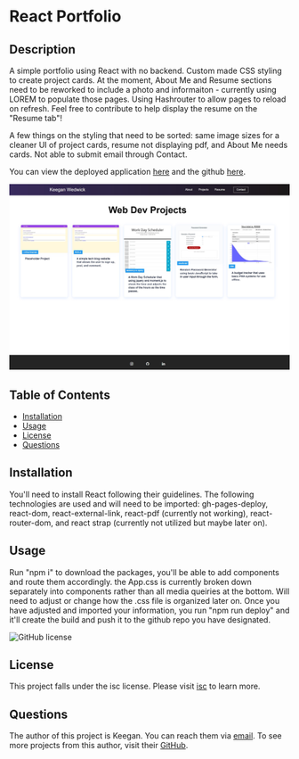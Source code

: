 # React Portfolio

## Description

A simple portfolio using React with no backend. Custom made CSS styling to create project cards. At the moment, About Me and Resume sections need to be reworked to include a photo and informaiton - currently using LOREM to populate those pages. Using Hashrouter to allow pages to reload on refresh. Feel free to contribute to help display the resume on the "Resume tab"!

A few things on the styling that need to be sorted: same image sizes for a cleaner UI of project cards, resume not displaying pdf, and About Me needs cards. Not able to submit email through Contact.

You can view the deployed application [here](https://kwedwick.github.io/react-portfolio/#/) and the github [here](https://github.com/kwedwick/react-portfolio). 

![Image of completed webpage](public/assets/images/final-screenshot.jpg)
    

## Table of Contents 
* [Installation](#Installation) 
* [Usage](#Usage) 
* [License](#License) 
* [Questions](#Questions) 


## Installation

You'll need to install React following their guidelines. The following technologies are used and will need to be imported: gh-pages-deploy, react-dom, react-external-link, react-pdf (currently not working), react-router-dom, and react strap (currently not utilized but maybe later on). 


## Usage
Run "npm i" to download the packages, you'll be able to add components and route them accordingly. the App.css is currently broken down separately into components rather than all media queiries at the bottom. Will need to adjust or change how the .css file is organized later on. Once you have adjusted and imported your information, you run "npm run deploy" and it'll create the build and push it to the github repo you have designated. 


![GitHub license](https://img.shields.io/badge/license-isc-blue.svg)
## License
    
This project falls under the isc license. Please visit [isc](https://choosealicense.com/licenses/isc) to learn more.


## Questions
The author of this project is Keegan. You can reach them via [email](mailto:kwedwick@gmail.com).
To see more projects from this author, visit their [GitHub](https://github.com/kwedwick).